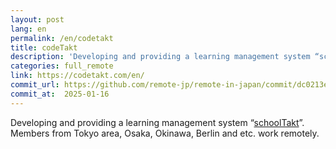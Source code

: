 ```yaml
---
layout: post
lang: en
permalink: /en/codetakt
title: codeTakt
description: 'Developing and providing a learning management system “schoolTakt”. Members from Tokyo area, Osaka, Okinawa, Berlin and etc. work remotely.'
categories: full_remote
link: https://codetakt.com/en/
commit_url: https://github.com/remote-jp/remote-in-japan/commit/dc0213e5d3bf547e1dd7b4da3b612a689016ef3e
commit_at:  2025-01-16
---
```


<p>Developing and providing a learning management system “<a href="https://schooltakt.com/en/">schoolTakt</a>”. Members from Tokyo area, Osaka, Okinawa, Berlin and etc. work remotely.</p>
